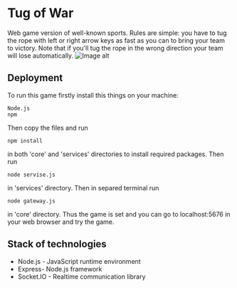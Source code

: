 ﻿# Tug of War
 
 Web game version of well-known sports. Rules are simple: you have to tug the rope with left or right arrow keys as fast as you can to bring your team to victory. Note that if you'll tug the rope in the wrong direction your team will lose automatically.
 ![Image alt](https://github.com/harukakiota/tug-of-war/master/image.jpg)

## Deployment

To run this game firstly install this things on your machine:
```
Node.js
npm
```
Then copy the files and run
```
npm install
```
in both 'core' and 'services' directories to install required packages. Then run
```
node servise.js
```
in 'services' directory. Then in separed terminal run
```
node gateway.js
```
in 'core' directory. Thus the game is set and you can go to localhost:5676 in your web browser and try the game.

## Stack of technologies

* Node.js - JavaScript runtime environment
* Express- Node.js framework
* Socket.IO - Realtime communication library
